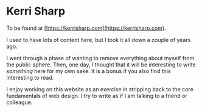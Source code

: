 # Kerri Sharp

To be found at [https://kerrisharp.com](https://kerrisharp.com).

I used to have lots of content here, but I took it all down a couple of years ago.

I went through a phase of wanting to remove everything about myself from the public sphere. Then, one day, I thought that it will be interesting to write *something* here for my own sake. It is a bonus if you also find this interesting to read.

I enjoy working on this website as an exercise in stripping back to the core fundamentals of web design. I try to write as if I am talking to a friend or colleague.
